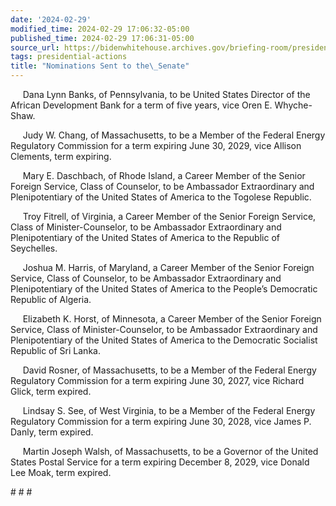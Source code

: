 ```yaml
---
date: '2024-02-29'
modified_time: 2024-02-29 17:06:32-05:00
published_time: 2024-02-29 17:06:31-05:00
source_url: https://bidenwhitehouse.archives.gov/briefing-room/presidential-actions/2024/02/29/nominations-sent-to-the-senate-139/
tags: presidential-actions
title: "Nominations Sent to the\_Senate"
---
```

 
     Dana Lynn Banks, of Pennsylvania, to be United States Director of
the African Development Bank for a term of five years, vice Oren E.
Whyche-Shaw.

     Judy W. Chang, of Massachusetts, to be a Member of the Federal
Energy Regulatory Commission for a term expiring June 30, 2029, vice
Allison Clements, term expiring.

     Mary E. Daschbach, of Rhode Island, a Career Member of the Senior
Foreign Service, Class of Counselor, to be Ambassador Extraordinary and
Plenipotentiary of the United States of America to the Togolese
Republic.

     Troy Fitrell, of Virginia, a Career Member of the Senior Foreign
Service, Class of Minister-Counselor, to be Ambassador Extraordinary and
Plenipotentiary of the United States of America to the Republic of
Seychelles.

     Joshua M. Harris, of Maryland, a Career Member of the Senior
Foreign Service, Class of Counselor, to be Ambassador Extraordinary and
Plenipotentiary of the United States of America to the People’s
Democratic Republic of Algeria.

     Elizabeth K. Horst, of Minnesota, a Career Member of the Senior
Foreign Service, Class of Minister-Counselor, to be Ambassador
Extraordinary and Plenipotentiary of the United States of America to the
Democratic Socialist Republic of Sri Lanka.

     David Rosner, of Massachusetts, to be a Member of the Federal
Energy Regulatory Commission for a term expiring June 30, 2027, vice
Richard Glick, term expired.

     Lindsay S. See, of West Virginia, to be a Member of the Federal
Energy Regulatory Commission for a term expiring June 30, 2028, vice
James P. Danly, term expired.

     Martin Joseph Walsh, of Massachusetts, to be a Governor of the
United States Postal Service for a term expiring December 8, 2029, vice
Donald Lee Moak, term expired.

\# \# \#
